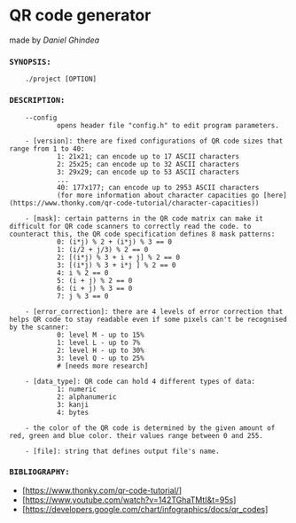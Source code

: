 # **QR code generator**
made by *Daniel Ghindea*

###  `SYNOPSIS:`
        ./project [OPTION]
###  `DESCRIPTION:`
        --config
                opens header file "config.h" to edit program parameters.

        - [version]: there are fixed configurations of QR code sizes that range from 1 to 40:
                1: 21x21; can encode up to 17 ASCII characters
                2: 25x25; can encode up to 32 ASCII characters
                3: 29x29; can encode up to 53 ASCII characters
                ...
                40: 177x177; can encode up to 2953 ASCII characters
                (for more information about character capacities go [here](https://www.thonky.com/qr-code-tutorial/character-capacities))
                
        - [mask]: certain patterns in the QR code matrix can make it difficult for QR code scanners to correctly read the code. to counteract this, the QR code specification defines 8 mask patterns:
                0: (i*j) % 2 + (i*j) % 3 == 0
                1: (i/2 + j/3) % 2 == 0
                2: [(i*j) % 3 + i + j] % 2 == 0
                3: [(i*j) % 3 + i*j ] % 2 == 0
                4: i % 2 == 0
                5: (i + j) % 2 == 0
                6: (i + j) % 3 == 0
                7: j % 3 == 0

        - [error_correction]: there are 4 levels of error correction that helps QR code to stay readable even if some pixels can't be recognised by the scanner:
                0: level M - up to 15%
                1: level L - up to 7%
                2: level H - up to 30%
                3: level Q - up to 25% 
                # [needs more research]

        - [data_type]: QR code can hold 4 different types of data:
                1: numeric
                2: alphanumeric
                3: kanji
                4: bytes
        
        - the color of the QR code is determined by the given amount of red, green and blue color. their values range between 0 and 255.

        - [file]: string that defines output file's name.

### `BIBLIOGRAPHY:`
- [https://www.thonky.com/qr-code-tutorial/]
- [https://www.youtube.com/watch?v=142TGhaTMtI&t=95s]
- [https://developers.google.com/chart/infographics/docs/qr_codes]